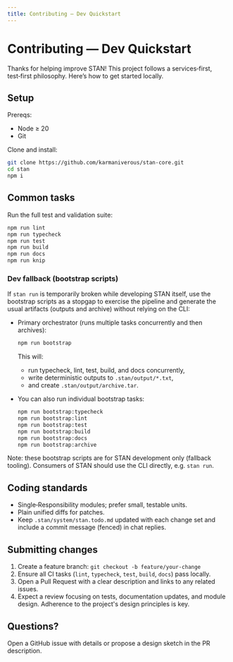 ```yaml
---
title: Contributing — Dev Quickstart
---
```


# Contributing — Dev Quickstart

Thanks for helping improve STAN! This project follows a services‑first, test‑first philosophy. Here’s how to get started locally.

## Setup
Prereqs:
- Node ≥ 20
- Git

Clone and install:
```bash
git clone https://github.com/karmaniverous/stan-core.git
cd stan
npm i
```

## Common tasks

Run the full test and validation suite:
```bash
npm run lint
npm run typecheck
npm run test
npm run build
npm run docs
npm run knip
```

### Dev fallback (bootstrap scripts)
If `stan run` is temporarily broken while developing STAN itself, use the
bootstrap scripts as a stopgap to exercise the pipeline and generate the usual
artifacts (outputs and archive) without relying on the CLI:

- Primary orchestrator (runs multiple tasks concurrently and then archives):
  ```bash
  npm run bootstrap
  ```
  This will:
  - run typecheck, lint, test, build, and docs concurrently,
  - write deterministic outputs to `.stan/output/*.txt`,
  - and create `.stan/output/archive.tar`.

- You can also run individual bootstrap tasks:
  ```bash
  npm run bootstrap:typecheck
  npm run bootstrap:lint
  npm run bootstrap:test
  npm run bootstrap:build
  npm run bootstrap:docs
  npm run bootstrap:archive
  ```

Note: these bootstrap scripts are for STAN development only (fallback tooling).
Consumers of STAN should use the CLI directly, e.g. `stan run`.

## Coding standards

- Single‑Responsibility modules; prefer small, testable units.
- Plain unified diffs for patches.
- Keep `.stan/system/stan.todo.md` updated with each change set and include a commit message (fenced) in chat replies.

## Submitting changes

1. Create a feature branch: `git checkout -b feature/your-change`
2. Ensure all CI tasks (`lint`, `typecheck`, `test`, `build`, `docs`) pass locally.
3. Open a Pull Request with a clear description and links to any related issues.
4. Expect a review focusing on tests, documentation updates, and module design. Adherence to the project's design principles is key.

## Questions?
Open a GitHub issue with details or propose a design sketch in the PR description.
